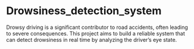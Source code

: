 # Drowsiness_detection_system
Drowsy driving is a significant contributor to road accidents, often leading to severe consequences.  This project aims to build a reliable system that can detect drowsiness in real time by analyzing  the driver’s eye state. 
